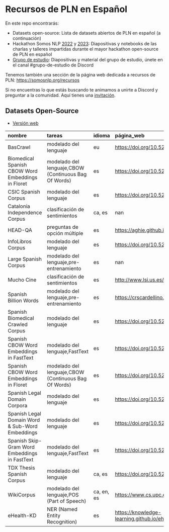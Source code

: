 # Recursos de PLN en Español

En este repo encontrarás:

- Datasets open-source: Lista de datasets abiertos de PLN en español (a continuación)
- Hackathon Somos NLP [2022](https://github.com/somosnlp/recursos-nlp-es/tree/main/hackathon_2022) y [2023](https://github.com/somosnlp/recursos-nlp-es/tree/main/hackathon_2023): Diapositivas y notebooks de las charlas y talleres impartidas durante el mayor hackathon open-source de PLN en español
- [Grupo de estudio](https://github.com/somosnlp/recursos-nlp-es/tree/main/grupo_de_estudio): Diapositivas y material del grupo de estudio, únete en el canal #grupo-de-estudio de Discord

Tenemos también una sección de la página web dedicada a recursos de PLN: <https://somosnlp.org/recursos>

Si no encuentras lo que estás buscando te animamos a unirte a Discord y preguntar a la comunidad. Aquí tienes una [invitación](https://discord.com/invite/my8w7JUxZR).

## Datasets Open-Source

- [Versión web](https://somosnlp.org/recursos/open-source/datasets)

<!-- START_TABLE_CONTENT -->

| nombre                                            | tareas                                               | idioma     | página_web                                           | github                                                   | paper                                               | hf_dataset_name                                                        | hf_contributor_handle   | dominio    | pais   |
|:--------------------------------------------------|:-----------------------------------------------------|:-----------|:-----------------------------------------------------|:---------------------------------------------------------|:----------------------------------------------------|:-----------------------------------------------------------------------|:------------------------|:-----------|:-------|
| BasCrawl                                          | modelado del lenguaje                                | eu         | <https://doi.org/10.5281/zenodo.7313092>               | nan                                                      | nan                                                 | nan                                                                    | nan                     | general    | España |
| Biomedical Spanish CBOW Word Embeddings in Floret | modelado del lenguaje,CBOW (Continuous Bag Of Words) | es         | <https://doi.org/10.5281/zenodo.7314041>               | <https://arxiv.org/abs/2109.07765>                         | nan                                                 | nan                                                                    | nan                     | clinico    | España |
| CSIC Spanish Corpus                               | modelado del lenguaje                                | es         | <https://doi.org/10.5281/zenodo.7313126>               | nan                                                      | nan                                                 | nan                                                                    | nan                     | academico  | España |
| Catalonia Independence Corpus                     | clasificación de sentimientos                        | ca, es     | nan                                                  | <https://github.com/ixa-ehu/catalonia-independence-corpus> | <https://www.aclweb.org/anthology/2020.lrec-1.171/>   | catalonia_independence                                                 | lewtun                  | rrss       | España |
| HEAD-QA                                           | preguntas de opción múltiple                         | es         | <https://aghie.github.io/head-qa/>                     | <https://github.com/aghie/head-qa>                         | <https://www.aclweb.org/anthology/P19-1092/>          | head_qa                                                                | mariagrandury           | clinico    | España |
| InfoLibros Corpus                                 | modelado del lenguaje                                | es         | <https://doi.org/10.5281/zenodo.7313105>               | nan                                                      | nan                                                 | nan                                                                    | nan                     | literatura | Varios |
| Large Spanish Corpus                              | modelado del lenguaje,pre-entrenamiento              | es         | nan                                                  | <https://github.com/josecannete/spanish-corpora>           | nan                                                 | large_spanish_corpus                                                   | lewtun                  | general    | Varios |
| Mucho Cine                                        | clasificación de sentimientos                        | es         | <http://www.lsi.us.es/~fermin/index.php/Datasets>      | nan                                                      | nan                                                 | muchocine                                                              | mapmeld                 | general    | ?      |
| Spanish Billion Words                             | modelado del lenguaje,pre-entrenamiento              | es         | <https://crscardellino.github.io/SBWCE/>               | nan                                                      | nan                                                 | spanish_billion_words                                                  | mariagrandury           | general    | Varios |
| Spanish Biomedical Crawled Corpus                 | modelado del lenguaje                                | es         | <https://doi.org/10.5281/zenodo.5513237>               | nan                                                      | <https://arxiv.org/abs/2109.07765>                    | nan                                                                    | nan                     | clinico    | España |
| Spanish CBOW Word Embeddings in FastText          | modelado del lenguaje,FastText                       | es         | <https://doi.org/10.5281/zenodo.5044988>               | nan                                                      | nan                                                 | <http://journal.sepln.org/sepln/ojs/ojs/index.php/pln/article/view/6405> | nan                     | genera     | España |
| Spanish CBOW Word Embeddings in Floret            | modelado del lenguaje,CBOW (Continuous Bag Of Words) | es         | <https://doi.org/10.5281/zenodo.7314098>               | nan                                                      | nan                                                 | nan                                                                    | nan                     | general    | España |
| Spanish Legal Domain Corpora                      | modelado del lenguaje                                | es         | <https://doi.org/10.5281/zenodo.5495529>               | <https://github.com/PlanTL-GOB-ES/lm-legal-es>             | <https://arxiv.org/abs/2110.12201>                    | nan                                                                    | nan                     | legal      | España |
| Spanish Legal Domain Word & Sub-Word Embeddings   | modelado del lenguaje                                | es         | <https://doi.org/10.5281/zenodo.5036147>               | <https://github.com/PlanTL-GOB-ES/lm-legal-es>             | <https://arxiv.org/abs/2110.12201>                    | nan                                                                    | nan                     | legal      | España |
| Spanish Skip-Gram Word Embeddings in FastText     | modelado del lenguaje,FastText                       | es         | <https://doi.org/10.5281/zenodo.5046525>               | nan                                                      | nan                                                 | <http://journal.sepln.org/sepln/ojs/ojs/index.php/pln/article/view/6405> | nan                     | general    | España |
| TDX Thesis Spanish Corpus                         | modelado del lenguaje                                | ca, es     | <https://doi.org/10.5281/zenodo.7313149>               | nan                                                      | nan                                                 | nan                                                                    | nan                     | academico  | España |
| WikiCorpus                                        | modelado del lenguaje,POS (Part of Speech)           | ca, en, es | <https://www.cs.upc.edu/~nlp/wikicorpus/>              | nan                                                      | <https://www.cs.upc.edu/~nlp/papers/reese10.pdf>      | wikicorpus                                                             | albertvillanova         | general    | Varios |
| eHealth-KD                                        | NER (Named Entity Recognition)                       | es         | <https://knowledge-learning.github.io/ehealthkd-2020/> | <https://github.com/knowledge-learning/ehealthkd-2020>     | <http://ceur-ws.org/Vol-2664/eHealth-KD_overview.pdf> | ehealth_kd                                                             | mariagrandury           | clinico    | España |

<!-- END_TABLE_CONTENT -->
